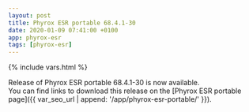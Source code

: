 ```yaml
---
layout: post
title: Phyrox ESR portable 68.4.1-30
date: 2020-01-09 07:41:00 +0100
app: phyrox-esr
tags: [phyrox-esr]
---
```

{% include vars.html %}

Release of Phyrox ESR portable 68.4.1-30 is now available.<br />
You can find links to download this release on the [Phyrox ESR portable page]({{ var_seo_url | append: '/app/phyrox-esr-portable/' }}).